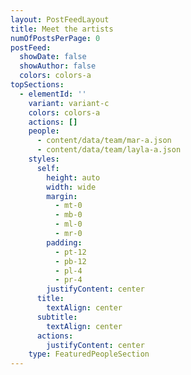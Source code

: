 ```yaml
---
layout: PostFeedLayout
title: Meet the artists
numOfPostsPerPage: 0
postFeed:
  showDate: false
  showAuthor: false
  colors: colors-a
topSections:
  - elementId: ''
    variant: variant-c
    colors: colors-a
    actions: []
    people:
      - content/data/team/mar-a.json
      - content/data/team/layla-a.json
    styles:
      self:
        height: auto
        width: wide
        margin:
          - mt-0
          - mb-0
          - ml-0
          - mr-0
        padding:
          - pt-12
          - pb-12
          - pl-4
          - pr-4
        justifyContent: center
      title:
        textAlign: center
      subtitle:
        textAlign: center
      actions:
        justifyContent: center
    type: FeaturedPeopleSection
---
```

